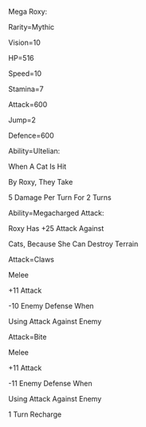 Mega Roxy:

Rarity=Mythic

Vision=10

HP=516

Speed=10

Stamina=7

Attack=600

Jump=2

Defence=600

Ability=Ultelian:

When A Cat Is Hit

By Roxy, They Take

5 Damage Per Turn For 2 Turns

Ability=Megacharged Attack:

Roxy Has +25 Attack Against

Cats, Because She Can Destroy Terrain

Attack=Claws

Melee

+11 Attack

-10 Enemy Defense When

Using Attack Against Enemy

Attack=Bite

Melee

+11 Attack

-11 Enemy Defense When

Using Attack Against Enemy

1 Turn Recharge
